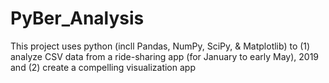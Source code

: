 # PyBer_Analysis
This project uses python (incll Pandas, NumPy, SciPy, &amp; Matplotlib) to (1) analyze CSV data from a ride-sharing app (for January to early May), 2019 and (2) create a compelling visualization app
